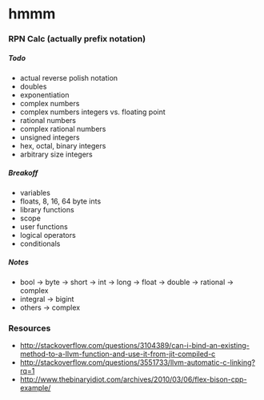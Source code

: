 hmmm
====

### RPN Calc (actually prefix notation)
##### Todo
- actual reverse polish notation
- doubles
- exponentiation
- complex numbers
- complex numbers integers vs. floating point
- rational numbers
- complex rational numbers
- unsigned integers
- hex, octal, binary integers
- arbitrary size integers

##### Breakoff
- variables
- floats, 8, 16, 64 byte ints
- library functions
- scope
- user functions
- logical operators
- conditionals

##### Notes
- bool -> byte -> short -> int -> long -> float -> double -> rational -> complex
- integral -> bigint
- others -> complex

### Resources
- http://stackoverflow.com/questions/3104389/can-i-bind-an-existing-method-to-a-llvm-function-and-use-it-from-jit-compiled-c
- http://stackoverflow.com/questions/3551733/llvm-automatic-c-linking?rq=1
- http://www.thebinaryidiot.com/archives/2010/03/06/flex-bison-cpp-example/
